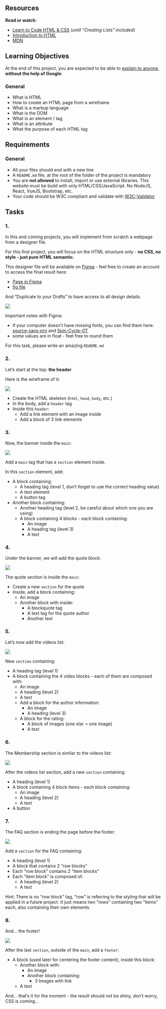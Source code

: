## Resources

**Read or watch**:

- [Learn to Code HTML & CSS](/rltoken/D6o845Dj6bWanYggYGQK4A "Learn to Code HTML & CSS") (_until “Creating Lists” included_)
- [Introduction to HTML](/rltoken/pi2d_GWRubaTHQfAmKb8FQ "Introduction to HTML")
- [MDN](/rltoken/STnL1M-mwzCvnzHtG21XGQ "MDN")

## Learning Objectives

At the end of this project, you are expected to be able to [explain to anyone](/rltoken/tk1bYe9n6YmcEsF-gwOgMA "explain to anyone"), **without the help of Google**:

### General

- What is HTML
- How to create an HTML page from a wireframe
- What is a markup language
- What is the DOM
- What is an element / tag
- What is an attribute
- What the purpose of each HTML tag

## Requirements

### General

- All your files should end with a new line
- A `README.md` file, at the root of the folder of the project is mandatory
- You are **not allowed** to install, import or use external libraries. This website must be build with only HTML/CSS/JavaScript. No NodeJS, React, VueJS, Bootstrap, etc.
- Your code should be W3C compliant and validate with [W3C-Validator](/rltoken/czWaAX6ZYwSLoR3bh2Qiqg "W3C-Validator")

## Tasks

### 1.

In this and coming projects, you will implement from scratch a webpage from a designer file.

For this first project, you will focus on the HTML structure only - **no CSS, no style - just pure HTML semantic.**

This designer file will be available on [Figma](/rltoken/ChJbK90Un6oS2A6ozdyTQA "Figma") - feel free to create an account to access the final result here:

- [Page in Figma](/rltoken/lhaBvvfXnyGKs9bRxokWtQ "Page in Figma")
- [fig file](/rltoken/BOC4LSHhGgn-RudlXjuUKg "fig file")

And “Duplicate to your Drafts” to have access to all design details.

![](https://s3.eu-west-3.amazonaws.com/hbtn.intranet/uploads/medias/2020/3/559ad8d43fb61e310e2b.png?X-Amz-Algorithm=AWS4-HMAC-SHA256&X-Amz-Credential=AKIA4MYA5JM5DUTZGMZG%2F20250808%2Feu-west-3%2Fs3%2Faws4_request&X-Amz-Date=20250808T081224Z&X-Amz-Expires=86400&X-Amz-SignedHeaders=host&X-Amz-Signature=4c1fcd456d9290cde1cefe0f50595efda0b0219906004bf948fd6a6cfed68b5d)

Important notes with Figma:

- if your computer doesn’t have missing fonts, you can find them here: [source-sans-pro](/rltoken/76O2REi_XN8esxhm9fZg9w "source-sans-pro") and [Spin-Cycle-OT](/rltoken/tIZuYvssJ291nB0BWUl-Tw "Spin-Cycle-OT")
- some values are in float - feel free to round them

For this task, please write an amazing `README.md`

### 2.

Let’s start at the top: **the header**

Here is the wireframe of it:

![](https://s3.eu-west-3.amazonaws.com/hbtn.intranet/uploads/medias/2024/4/f08f357fc2c894d821a29b7f907f26089ec68d86.jpg?X-Amz-Algorithm=AWS4-HMAC-SHA256&X-Amz-Credential=AKIA4MYA5JM5DUTZGMZG%2F20250808%2Feu-west-3%2Fs3%2Faws4_request&X-Amz-Date=20250808T081224Z&X-Amz-Expires=86400&X-Amz-SignedHeaders=host&X-Amz-Signature=e8d34bb0c1765a320c5ed0ce8304a0dad56d66374130e58bb4fcbb5280f752e0)

- Create the HTML skeleton (`html`, `head`, `body`, etc.)
- In the body, add a `header` tag
- Inside this `header`:
  - Add a link element with an image inside
  - Add a block of 3 link elements

### 3.

Now, the banner inside the `main`:

![](https://s3.eu-west-3.amazonaws.com/hbtn.intranet/uploads/medias/2024/4/d3f0dba16af368a681919fb44306fadfb2499b54.jpg?X-Amz-Algorithm=AWS4-HMAC-SHA256&X-Amz-Credential=AKIA4MYA5JM5DUTZGMZG%2F20250808%2Feu-west-3%2Fs3%2Faws4_request&X-Amz-Date=20250808T081224Z&X-Amz-Expires=86400&X-Amz-SignedHeaders=host&X-Amz-Signature=e89bdd5788e3237192f205427d8d4c456deefd68944eeba16f25454de9bd6daa)

Add a `main` tag that has a `section` element inside.

In this `section` element, add:

- A block containing:
  - A heading tag (level 1, don’t forget to use the correct heading value)
  - A text element
  - A button tag
- Another block containing:
  - Another heading tag (level 2, be careful about which one you are using)
  - A block containing 4 blocks - each block containing:
    - An image
    - A heading tag (level 3)
    - A text

### 4.

Under the banner, we will add the quote block:

![](https://s3.eu-west-3.amazonaws.com/hbtn.intranet/uploads/medias/2024/4/e898eac85272d52f5528ea81678000045a37017a.jpg?X-Amz-Algorithm=AWS4-HMAC-SHA256&X-Amz-Credential=AKIA4MYA5JM5DUTZGMZG%2F20250808%2Feu-west-3%2Fs3%2Faws4_request&X-Amz-Date=20250808T081224Z&X-Amz-Expires=86400&X-Amz-SignedHeaders=host&X-Amz-Signature=ab231e87e6d2ab78e83ebcfaa4957bb2e8189f0345141102b332997964eb0796)

The quote section is inside the `main`:

- Create a new `section` for the quote
- Inside, add a block containing:
  - An image
  - Another block with inside:
    - A blockquote tag
    - A text tag for the quote author
    - Another text

### 5.

Let’s now add the videos list:

![](https://s3.eu-west-3.amazonaws.com/hbtn.intranet/uploads/medias/2021/4/a5712ac70330c6812c6aee2bf21efe7ac53d1397.jpg?X-Amz-Algorithm=AWS4-HMAC-SHA256&X-Amz-Credential=AKIA4MYA5JM5DUTZGMZG%2F20250808%2Feu-west-3%2Fs3%2Faws4_request&X-Amz-Date=20250808T081224Z&X-Amz-Expires=86400&X-Amz-SignedHeaders=host&X-Amz-Signature=fd9d99b68b1f2bf41987887b0c7eaf1f78c0f039169420982348d284656ff5af)

New `section` containing:

- A heading tag (level 1)
- A block containing the 4 video blocks - each of them are composed with:
  - An image
  - A heading (level 2)
  - A text
  - Add a block for the author information:
    - An image
    - A heading (level 3)
  - A block for the rating:
    - A block of images (one star = one image)
    - A text

### 6.

The Membership section is similar to the videos list:

![](https://s3.eu-west-3.amazonaws.com/hbtn.intranet/uploads/medias/2021/4/1ddf18bc6d89725de2fde4881e8990fae6d89628.jpg?X-Amz-Algorithm=AWS4-HMAC-SHA256&X-Amz-Credential=AKIA4MYA5JM5DUTZGMZG%2F20250808%2Feu-west-3%2Fs3%2Faws4_request&X-Amz-Date=20250808T081224Z&X-Amz-Expires=86400&X-Amz-SignedHeaders=host&X-Amz-Signature=227141adf3311e673db4698cf1f1b70c4d4ebf057c072bda57a651440b1c21a2)

After the videos list section, add a new `section` containing:

- A heading (level 1)
- A block containing 4 block items - each block containing:
  - An image
  - A heading (level 2)
  - A text
- A button

### 7.

The FAQ section is ending the page before the footer:

![](https://s3.eu-west-3.amazonaws.com/hbtn.intranet/uploads/medias/2021/4/e4b2806abe9edc126fa0d4155aaf5d7e7da479e4.jpg?X-Amz-Algorithm=AWS4-HMAC-SHA256&X-Amz-Credential=AKIA4MYA5JM5DUTZGMZG%2F20250808%2Feu-west-3%2Fs3%2Faws4_request&X-Amz-Date=20250808T081224Z&X-Amz-Expires=86400&X-Amz-SignedHeaders=host&X-Amz-Signature=eea87ef99a658eacf045a5ea382555b3217e8d73c9d72e1455a35d73150032eb)

Add a `section` for the FAQ containing:

- A heading (level 1)
- A block that contains 2 “row blocks”
- Each “row block” contains 2 “item blocks”
- Each “item block” is composed of:
  - A heading (level 2)
  - A text

Hint: There is no “row block” tag, “row” is referring to the styling that will be applied in a future project. It just means two “rows” containing two “items” each, also containing their own elements.

### 8.

And… the footer!

![](https://s3.eu-west-3.amazonaws.com/hbtn.intranet/uploads/medias/2021/4/7224527ac842981b3b387cd9d713b4a1b912a487.jpg?X-Amz-Algorithm=AWS4-HMAC-SHA256&X-Amz-Credential=AKIA4MYA5JM5DUTZGMZG%2F20250808%2Feu-west-3%2Fs3%2Faws4_request&X-Amz-Date=20250808T081224Z&X-Amz-Expires=86400&X-Amz-SignedHeaders=host&X-Amz-Signature=a69a7cc2a167281816a6a27b410c541e2da31c0f1e66290efe3d21bd7d6fd396)

After the last `section`, outside of the `main`, add a `footer`:

- A block (used later for centering the footer content), inside this block:
  - Another block with:
    - An image
    - Another block containing:
      - 3 Images with link
  - A text

And… that’s it for the moment - the result should not be shiny, don’t worry, CSS is coming…
